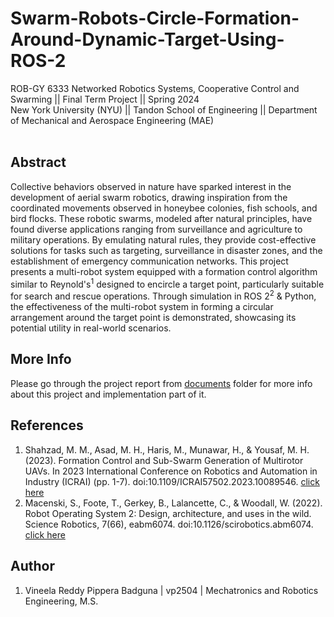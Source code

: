 # Swarm-Robots-Circle-Formation-Around-Dynamic-Target-Using-ROS-2

ROB-GY 6333 Networked Robotics Systems, Cooperative Control and Swarming || Final Term Project || Spring 2024 <br />
New York University (NYU) || Tandon School of Engineering || Department of Mechanical and Aerospace Engineering (MAE) <br /> <br />

## Abstract

Collective behaviors observed in nature have sparked interest in the development of aerial swarm robotics, drawing inspiration from the coordinated movements observed in honeybee colonies, fish schools, and bird flocks. These robotic swarms, modeled after natural principles, have found diverse applications ranging from surveillance and agriculture to military operations. By emulating natural rules, they provide cost-effective solutions for tasks such as targeting, surveillance in disaster zones, and the establishment of emergency communication networks. This project presents a multi-robot system equipped with a formation control algorithm similar to Reynold's<sup>1</sup> designed to encircle a target point, particularly suitable for search and rescue operations. Through simulation in ROS 2<sup>2</sup> \& Python, the effectiveness of the multi-robot system in forming a circular arrangement around the target point is demonstrated, showcasing its potential utility in real-world scenarios.
<br />

## More Info
Please go through the project report from [documents](https://github.com/vineelarpb/Swarm-Robots-Circle-Formation-Around-Dynamic-Target-Using-ROS-2/tree/master/documents) folder for more info about this project and implementation part of it. <br />

## References

1. Shahzad, M. M., Asad, M. H., Haris, M., Munawar, H., & Yousaf, M. H. (2023). Formation Control and Sub-Swarm Generation of Multirotor UAVs. In 2023 International Conference on Robotics and Automation in Industry (ICRAI) (pp. 1-7). doi:10.1109/ICRAI57502.2023.10089546. [click here](https://ieeexplore.ieee.org/document/10089546)
2. Macenski, S., Foote, T., Gerkey, B., Lalancette, C., & Woodall, W. (2022). Robot Operating System 2: Design, architecture, and uses in the wild. Science Robotics, 7(66), eabm6074. doi:10.1126/scirobotics.abm6074. [click here](https://docs.ros.org/en/foxy/index.html)


## Author
1. Vineela Reddy Pippera Badguna | vp2504 | Mechatronics and Robotics Engineering, M.S.
